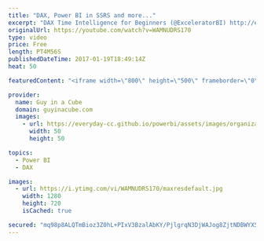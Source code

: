 ```yaml
---
title: "DAX, Power BI in SSRS and more..."
excerpt: "DAX Time Intelligence for Beginners (@ExceleratorBI) http://exceleratorbi.com.au/dax-time-intelligence-beginners/  Defining the Components of a Modern Data Warehouse (@sqlchick) http://www.sqlchick.com/entries/2017/1/9/defining-the-components-of-a-modern-data-warehouse-a-glossary  Publish Power BI Reports"
originalUrl: https://youtube.com/watch?v=WAMNUDRS170
type: video
price: Free
length: PT4M56S
publishedDateTime: 2017-01-19T18:49:14Z
heat: 50

featuredContent: "<iframe width=\"800\" height=\"500\" frameborder=\"0\" src=\"https://www.youtube.com/embed/WAMNUDRS170\" allow=\"accelerometer; autoplay; encrypted-media; gyroscope; picture-in-picture\" allowfullscreen></iframe>"

provider:
  name: Guy in a Cube
  domain: guyinacube.com
  images:
    - url: https://everyday-cc.github.io/powerbi/assets/images/organizations/guyinacube.com-50x50.jpg
      width: 50
      height: 50

topics:
  - Power BI
  - DAX

images:
  - url: https://i.ytimg.com/vi/WAMNUDRS170/maxresdefault.jpg
    width: 1280
    height: 720
    isCached: true

secured: "mq98p8ALQTmBioz3Z0hL+PIxV3BzalAbKY/PjlgrqN3DjWAJog8ZjtNDBWYX5ebJV3hmARxS5WNedUnsCwaA7YhBGsvSQcf9z2Jqs40gRtGy5VOl7io4VbzoM8pRXo/fcH8tjurE3wu3KmtKAzJhaTOuxLuq6M1UQiUBDwZaoIl2f5BwNG9dYADxLwwnZJTto+V9IXOvVmtj2oEYqMutgs2WmgdocGTgvDz9UwOO+lWT3jP31aLLjEGIbc33xXjHy9pfdeMvFj5dNGkTJ1t13lKaqrfbL6vcaMFZGrZeRWYvNRaXyOUgHhJMn2waT+O+ykOYaRcYv19zYuPL2cY6yV9qTgzHL/z64ku4gNc0tVHJHyjdK3HwnwkR7IiAtWSu7wN3LOM9exZlZiYEKrP6yHCzbwTcjBvW3CBI0Z57rUg=;9WEY2IanTNWX4aa/PMZ9Gw=="
---
```


